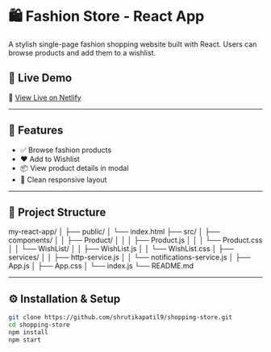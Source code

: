 # 🛍️ Fashion Store - React App

A stylish single-page fashion shopping website built with React. Users can browse products and add them to a wishlist.

## 🚀 Live Demo

🔗 [View Live on Netlify](https://onlinestore090.netlify.app/)  


---


## 🧩 Features

- ✅ Browse fashion products
- ❤️ Add to Wishlist
- 📦 View product details in modal
- 💅 Clean responsive layout

---

## 📁 Project Structure

my-react-app/
│
├── public/
│ └── index.html
├── src/
│ ├── components/
│ │ ├── Product/
│ │ │ ├── Product.js
│ │ │ └── Product.css
│ │ └── WishList/
│ │ ├── WishList.js
│ │ └── WishList.css
│ ├── services/
│ │ ├── http-service.js
│ │ └── notifications-service.js
│ ├── App.js
│ ├── App.css
│ └── index.js
└── README.md


---

## ⚙️ Installation & Setup

```bash
git clone https://github.com/shrutikapatil9/shopping-store.git
cd shopping-store
npm install
npm start

